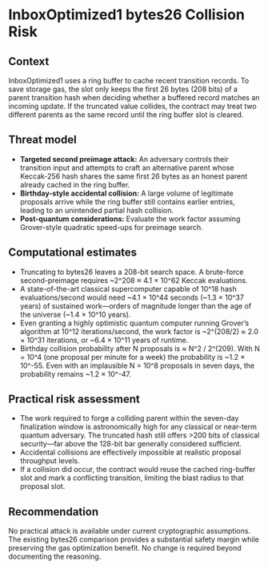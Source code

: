 # InboxOptimized1 bytes26 Collision Risk

## Context
InboxOptimized1 uses a ring buffer to cache recent transition records. To save storage gas, the slot only keeps the first 26 bytes (208 bits) of a parent transition hash when deciding whether a buffered record matches an incoming update. If the truncated value collides, the contract may treat two different parents as the same record until the ring buffer slot is cleared.

## Threat model
- **Targeted second preimage attack:** An adversary controls their transition input and attempts to craft an alternative parent whose Keccak-256 hash shares the same first 26 bytes as an honest parent already cached in the ring buffer.
- **Birthday-style accidental collision:** A large volume of legitimate proposals arrive while the ring buffer still contains earlier entries, leading to an unintended partial hash collision.
- **Post-quantum considerations:** Evaluate the work factor assuming Grover-style quadratic speed-ups for preimage search.

## Computational estimates
- Truncating to bytes26 leaves a 208-bit search space. A brute-force second-preimage requires ~2^208 ≈ 4.1 × 10^62 Keccak evaluations.
- A state-of-the-art classical supercomputer capable of 10^18 hash evaluations/second would need ~4.1 × 10^44 seconds (~1.3 × 10^37 years) of sustained work—orders of magnitude longer than the age of the universe (~1.4 × 10^10 years).
- Even granting a highly optimistic quantum computer running Grover’s algorithm at 10^12 iterations/second, the work factor is ~2^(208/2) ≈ 2.0 × 10^31 iterations, or ~6.4 × 10^11 years of runtime.
- Birthday collision probability after N proposals is ≈ N^2 / 2^(209). With N = 10^4 (one proposal per minute for a week) the probability is ~1.2 × 10^-55. Even with an implausible N = 10^8 proposals in seven days, the probability remains ~1.2 × 10^-47.

## Practical risk assessment
- The work required to forge a colliding parent within the seven-day finalization window is astronomically high for any classical or near-term quantum adversary. The truncated hash still offers >200 bits of classical security—far above the 128-bit bar generally considered sufficient.
- Accidental collisions are effectively impossible at realistic proposal throughput levels.
- If a collision did occur, the contract would reuse the cached ring-buffer slot and mark a conflicting transition, limiting the blast radius to that proposal slot.

## Recommendation
No practical attack is available under current cryptographic assumptions. The existing bytes26 comparison provides a substantial safety margin while preserving the gas optimization benefit. No change is required beyond documenting the reasoning.
